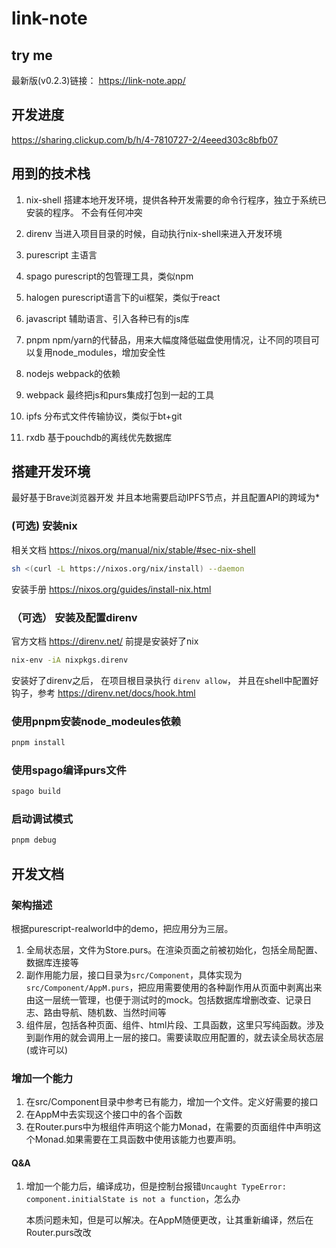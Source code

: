 # link-note


## try me
最新版(v0.2.3)链接： https://link-note.app/  

## 开发进度
https://sharing.clickup.com/b/h/4-7810727-2/4eeed303c8bfb07


## 用到的技术栈

1. nix-shell 搭建本地开发环境，提供各种开发需要的命令行程序，独立于系统已安装的程序。 不会有任何冲突
10. direnv 当进入项目目录的时候，自动执行nix-shell来进入开发环境

1. purescript 主语言
2. spago purescript的包管理工具，类似npm
3. halogen purescript语言下的ui框架，类似于react

2. javascript 辅助语言、引入各种已有的js库
5. pnpm npm/yarn的代替品，用来大幅度降低磁盘使用情况，让不同的项目可以复用node_modules，增加安全性

9. nodejs webpack的依赖
8. webpack 最终把js和purs集成打包到一起的工具

6. ipfs 分布式文件传输协议，类似于bt+git
7. rxdb 基于pouchdb的离线优先数据库

## 搭建开发环境

最好基于Brave浏览器开发
并且本地需要启动IPFS节点，并且配置API的跨域为*

### (可选) 安装nix
相关文档 https://nixos.org/manual/nix/stable/#sec-nix-shell
``` bash
sh <(curl -L https://nixos.org/nix/install) --daemon
```

安装手册  https://nixos.org/guides/install-nix.html

### （可选） 安装及配置direnv
官方文档 https://direnv.net/
前提是安装好了nix

``` bash
nix-env -iA nixpkgs.direnv
```

安装好了direnv之后， 在项目根目录执行 `direnv allow`，
并且在shell中配置好钩子，参考 https://direnv.net/docs/hook.html

### 使用pnpm安装node_modeules依赖
```bash
pnpm install
```

### 使用spago编译purs文件
```bash
spago build
```


### 启动调试模式
```bash
pnpm debug
```

## 开发文档

### 架构描述
根据purescript-realworld中的demo，把应用分为三层。
1. 全局状态层，文件为Store.purs。在渲染页面之前被初始化，包括全局配置、数据库连接等
2. 副作用能力层，接口目录为`src/Component`，具体实现为`src/Component/AppM.purs`，把应用需要使用的各种副作用从页面中剥离出来由这一层统一管理，也便于测试时的mock。包括数据库增删改查、记录日志、路由导航、随机数、当然时间等
3. 组件层，包括各种页面、组件、html片段、工具函数，这里只写纯函数。涉及到副作用的就会调用上一层的接口。需要读取应用配置的，就去读全局状态层(或许可以)

### 增加一个能力
1. 在src/Component目录中参考已有能力，增加一个文件。定义好需要的接口
2. 在AppM中去实现这个接口中的各个函数
3. 在Router.purs中为根组件声明这个能力Monad，在需要的页面组件中声明这个Monad.如果需要在工具函数中使用该能力也要声明。

#### Q&A
1. 增加一个能力后，编译成功，但是控制台报错`Uncaught TypeError: component.initialState is not a function`，怎么办
   
   本质问题未知，但是可以解决。在AppM随便更改，让其重新编译，然后在Router.purs改改